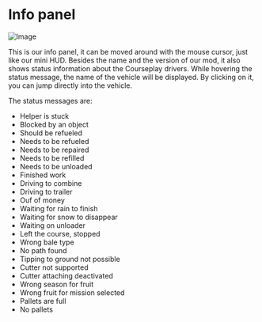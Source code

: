 # Info panel

![Image](assets/imagesinfopanel_0_0_480_130.png)


This is our info panel, it can be moved around with the mouse cursor, just like our mini HUD.
Besides the name and the version of our mod, it also shows status information about the Courseplay drivers.
While hovering the status message, the name of the vehicle will be displayed.
By clicking on it, you can jump directly into the vehicle.



The status messages are:
- Helper is stuck
- Blocked by an object
- Should be refueled
- Needs to be refueled
- Needs to be repaired
- Needs to be refilled
- Needs to be unloaded
- Finished work
- Driving to combine
- Driving to trailer
- Ouf of money
- Waiting for rain to finish
- Waiting for snow to disappear
- Waiting on unloader
- Left the course, stopped
- Wrong bale type
- No path found
- Tipping to ground not possible
- Cutter not supported
- Cutter attaching deactivated
- Wrong season for fruit
- Wrong fruit for mission selected
- Pallets are full
- No pallets


